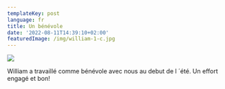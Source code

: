```yaml
---
templateKey: post
language: fr
title: Un bénévole
date: '2022-08-11T14:39:10+02:00'
featuredImage: /img/william-1-c.jpg
---
```

![](/img/william-1-c.jpg)

William a travaillé comme bénévole avec nous au debut de l ´été. Un effort engagé et bon!
